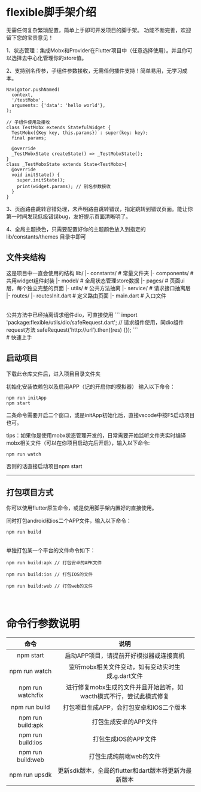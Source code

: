 # flexible脚手架介绍

无需任何复杂繁琐配置，简单上手即可开发项目的脚手架。
功能不断完善，欢迎留下您的宝贵意见！

1、状态管理：集成Mobx和Provider在Flutter项目中（任意选择使用）。并且你可以选择去中心化管理你的store值。

2、支持别名传参，子组件参数接收，无需任何插件支持！简单易用，无学习成本。
```
Navigator.pushNamed(
  context,
  '/testMobx',
  arguments: {'data': 'hello world'},
);

// 子组件使用及接收
class TestMobx extends StatefulWidget {
  TestMobx({Key key, this.params}) : super(key: key);
  final params;

  @override
  _TestMobxState createState() => _TestMobxState();
}
class _TestMobxState extends State<TestMobx>{
  @override
  void initState() {
    super.initState();
    print(widget.params); // 别名参数接收
  }
}
```

3、页面路由跳转容错处理，未声明路由跳转错误，指定跳转到错误页面。能让你第一时间发现低级错误bug，友好提示页面清晰明了。

4、全局主题换色，只需要配置好你的主题颜色放入到指定的lib/constants/themes 目录中即可


## 文件夹结构
这是项目中一直会使用的结构
    lib/
    |- constants/ # 常量文件夹
    |- components/ # 共用widget组件封装
    |- model/ # 全局状态管理store数据
    |- pages/ # 页面ui层，每个独立完整的页面
    |- utils/ # 公共方法抽离
    |- service/ # 请求接口抽离层
    |- routes/
      |- routesInit.dart # 定义路由页面
    |- main.dart # 入口文件

<br/>
公共方法中已经抽离请求组件dio，可直接使用
```
import 'package:flexible/utils/dio/safeRequest.dart';
// 请求组件使用，同dio组件request方法
safeRequest('http://url').then((res) {});
```

<br/>
# 快速上手

## 启动项目
下载此仓库文件后，进入项目目录文件夹

初始化安装依赖包以及启用APP（记的开启你的模拟器）
输入以下命令：
```
npm run initApp
npm start
```
二条命令需要开启二个窗口，或是initApp初始化后，直接vscode中按F5启动项目也可。
<br/>


tips：如果你是使用mobx状态管理开发的，日常需要开始监听文件夹实时编译mobx相关文件（可以在你项目启动完后开启），输入以下命令:

```
npm run watch
```

否则的话直接启动项目npm start

----------

## 打包项目方式
你可以使用flutter原生命令，或是使用脚手架内置好的直接使用。

同时打包android和ios二个APP文件，输入以下命令：

```
npm run build
```

<br/>
单独打包某一个平台的文件命令如下：

```
npm run build:apk // 打包安卓的APK文件

npm run build:ios // 打包IOS的文件

npm run build:web // 打包web的文件
```

<br>

# 命令行参数说明

|       命令        |                                说明                                 |
| :---------------: | :-----------------------------------------------------------------: |
|     npm start     |               启动APP项目，请提前开好模拟器或连接真机               |
|   npm run watch   |          监听mobx相关文件变动，如有变动实时生成.g.dart文件          |
| npm run watch:fix | 进行修复mobx生成的文件并且开始监听，如wacth模式不行，尝试此模式修复 |
|   npm run build   |              打包项目生成APP，会打包安卓和IOS二个版本               |
| npm run build:apk |                        打包生成安卓的APP文件                        |
| npm run build:ios |                        打包生成IOS的APP文件                         |
| npm run build:web |                       打包生成纯前端web的文件                       |
|   npm run upsdk   |        更新sdk版本，全局的flutter和dart版本将更新为最新版本         |
